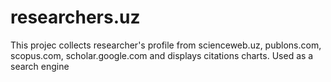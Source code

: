 # researchers.uz

This projec collects researcher's profile from scienceweb.uz, publons.com, scopus.com, scholar.google.com and displays citations charts. Used as a search engine
 
